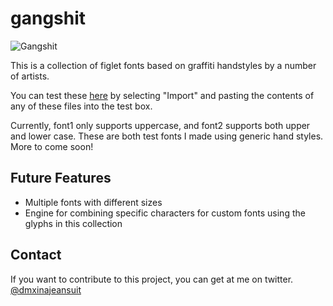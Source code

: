 # gangshit

![Gangshit](https://pbs.twimg.com/media/Dce__UgVAAAAoFy.jpg)

This is a collection of figlet fonts based on graffiti handstyles by a number of artists. 

You can test these [here](http://patorjk.com/figlet-editor/#/edit) by selecting "Import" and pasting the contents of any of these files into the test box. 

Currently, font1 only supports uppercase, and font2 supports both upper and lower case. These are both test fonts I made using generic hand styles. More to come soon!

## Future Features ##
* Multiple fonts with different sizes
* Engine for combining specific characters for custom fonts using the glyphs in this collection

## Contact ##

If you want to contribute to this project, you can get at me on twitter. [@dmxinajeansuit](https://twitter.com/dmxinajeansuit)

